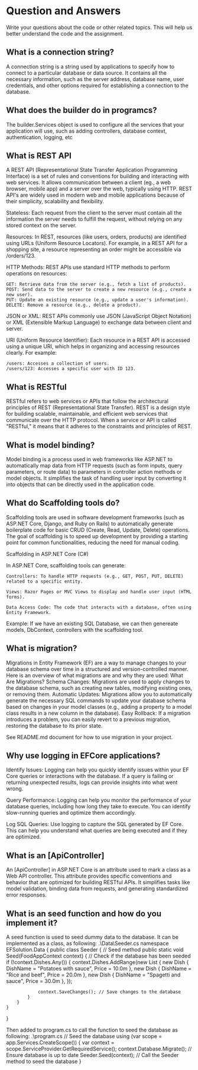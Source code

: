 # Question and Answers
Write your questions about the code or other related topics. This will help us
better understand the code and the assignment.

## What is a connection string?
A connection string is a string used by applications to specify how to connect to a particular database
or data source. It contains all the necessary information, such as the server address, database name, user credentials, 
and other options required for establishing a connection to the database.

## What does the builder do in programcs?
The builder.Services object is used to configure all the services that your application will use, such as adding controllers, database context, authentication, logging, etc

## What is REST API
A REST API (Representational State Transfer Application Programming Interface) is a set of rules and conventions for building and interacting with web services. It allows communication between a client (eg., a web browser, mobile app) and a server over the web, typically using HTTP. REST API's are widely used in modern web and mobile applications because of their simplicity, scalability and flexibility.

Stateless: Each request from the client to the server must contain all the information the server needs to fulfill the request, without relying on any stored context on the server.

Resources: In REST, resources (like users, orders, products) are identified using URLs (Uniform Resource Locators). For example, in a REST API for a shopping site, a resource representing an order might be accessible via /orders/123.

HTTP Methods: REST APIs use standard HTTP methods to perform operations on resources:

    GET: Retrieve data from the server (e.g., fetch a list of products).
    POST: Send data to the server to create a new resource (e.g., create a new user).
    PUT: Update an existing resource (e.g., update a user's information).
    DELETE: Remove a resource (e.g., delete a product).

JSON or XML: REST APIs commonly use JSON (JavaScript Object Notation) or XML (Extensible Markup Language) to exchange data between client and server.

URI (Uniform Resource Identifier): Each resource in a REST API is accessed using a unique URI, which helps in organizing and accessing resources clearly. For example:

    /users: Accesses a collection of users.
    /users/123: Accesses a specific user with ID 123.

## What is RESTful
RESTful refers to web services or APIs that follow the architectural principles of REST (Representational State Transfer). 
REST is a design style for building scalable, maintainable, and efficient web services that communicate over the HTTP protocol. 
When a service or API is called "RESTful," it means that it adheres to the constraints and principles of REST.

## What is model binding?
Model binding is a process used in web frameworks like ASP.NET to automatically map data from HTTP requests (such as form inputs, query parameters, or route data) to parameters in controller action methods or model objects. It simplifies the task of handling user input by converting it into objects that can be directly used in the application code.

## What do Scaffolding tools do?
Scaffolding tools are used in software development frameworks (such as ASP.NET Core, Django, and Ruby on Rails) to automatically generate boilerplate code for basic CRUD (Create, Read, Update, Delete) operations. The goal of scaffolding is to speed up development by providing a starting point for common functionalities, reducing the need for manual coding.

Scaffolding in ASP.NET Core (C#)

In ASP.NET Core, scaffolding tools can generate:

    Controllers: To handle HTTP requests (e.g., GET, POST, PUT, DELETE) related to a specific entity.

    Views: Razor Pages or MVC Views to display and handle user input (HTML forms).

    Data Access Code: The code that interacts with a database, often using Entity Framework.

Example:
If we have an existing SQL Database, we can then genereate models, DbContext, controllers with the scaffolding tool.

## What is migration?
Migrations in Entity Framework (EF) are a way to manage changes to your database schema over time in a structured and version-controlled manner. Here is an overview of what migrations are and why they are used:
What Are Migrations?
    Schema Changes: Migrations are used to apply changes to the database schema, such as creating new tables, modifying existing ones, or removing them.
    Automatic Updates: Migrations allow you to automatically generate the necessary SQL commands to update your database schema based on changes in your model classes (e.g., adding a property to a model class results in a new column in the database).
    Easy Rollback: If a migration introduces a problem, you can easily revert to a previous migration, restoring the database to its prior state.

See README.md document for how to use migration in your project.

## Why use logging in EFCore applications?
Identify Issues: Logging can help you quickly identify issues within your EF Core queries or interactions with the database. 
If a query is failing or returning unexpected results, logs can provide insights into what went wrong.

Query Performance: Logging can help you monitor the performance of your database queries, including how long they take to execute. 
You can identify slow-running queries and optimize them accordingly.

Log SQL Queries: Use logging to capture the SQL generated by EF Core. 
This can help you understand what queries are being executed and if they are optimized.

## What is an [ApiController]
An [ApiController] in ASP.NET Core is an attribute used to mark a class as a Web API controller. This attribute provides specific conventions and behavior that are optimized for building RESTful APIs. 
It simplifies tasks like model validation, binding data from requests, and generating standardized error responses.

## What is an seed function and how do you implement it?
A seed function is used to seed dummy data to the database. It can be implemented as a class, as following:
.\Data\Seeder.cs
namespace EFSolution.Data
{
    public class Seeder
    {
        // Seed method
        public static void Seed(FoodAppContext context)
        {
            // Check if the database has been seeded
            if (!context.Dishes.Any())
            {
                context.Dishes.AddRange(new List<Dish>
                {
                    new Dish { DishName = "Potatoes with sauce", Price = 10.0m },
                    new Dish { DishName = "Rice and beef", Price = 20.0m },
                    new Dish { DishName = "Spagetti and sauce", Price = 30.0m },
                });

                context.SaveChanges(); // Save changes to the database
            }
        }
    }
}


Then added to program.cs to call the function to seed the database as following:
.\program.cs
// Seed the database
using (var scope = app.Services.CreateScope())
{
    var context = scope.ServiceProvider.GetRequiredService<FoodAppContext>();
    context.Database.Migrate(); // Ensure database is up to date
    Seeder.Seed(context); // Call the Seeder method to seed the database
}
